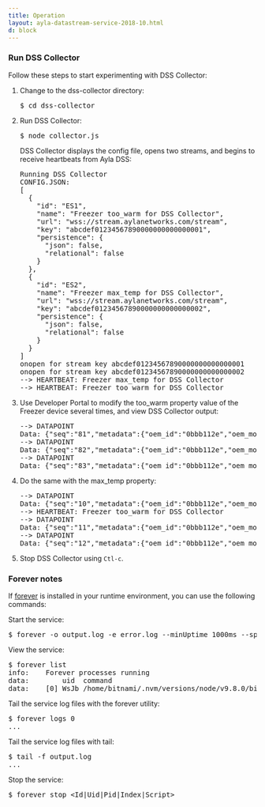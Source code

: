 ```yaml
---
title: Operation
layout: ayla-datastream-service-2018-10.html
d: block
---
```


### Run DSS Collector

Follow these steps to start experimenting with DSS Collector:

<ol>
<li>Change to the dss-collector directory:
<pre>$ cd dss-collector</pre>
</li>
<li>Run DSS Collector:
<pre>$ node collector.js</pre>
<div>DSS Collector displays the config file, opens two streams, and begins to receive heartbeats from Ayla DSS:</div>
<pre>Running DSS Collector
CONFIG.JSON:
[
  {
    "id": "ES1",
    "name": "Freezer too_warm for DSS Collector",
    "url": "wss://stream.aylanetworks.com/stream",
    "key": "abcdef01234567890000000000000001",
    "persistence": {
      "json": false,
      "relational": false
    }
  },
  {
    "id": "ES2",
    "name": "Freezer max_temp for DSS Collector",
    "url": "wss://stream.aylanetworks.com/stream",
    "key": "abcdef01234567890000000000000002",
    "persistence": {
      "json": false,
      "relational": false
    }
  }
]
onopen for stream key abcdef01234567890000000000000001
onopen for stream key abcdef01234567890000000000000002
--> HEARTBEAT: Freezer max_temp for DSS Collector
--> HEARTBEAT: Freezer too_warm for DSS Collector
</pre>
</li>
<li>Use Developer Portal to modify the too_warm property value of the Freezer device several times, and view DSS Collector output:
<pre>--> DATAPOINT
Data: {"seq":"81","metadata":{"oem_id":"0bbb112e","oem_model":"freezer-model","dsn":"VD0bbb112e0000011","property_name":"too_warm","display_name":"Too Warm","base_type":"boolean","event_type":"datapoint"},"datapoint":{"id":"858ec04e-d5e0-11e8-0cb4-cf62cbb7102b","created_at_from_device":null,"updated_at":"2018-10-22T09:54:52Z","created_at":"2018-10-22T09:54:52Z","user_uuid":"00000000-0000-0000-0000-000000000000","echo":false,"closed":false,"value":0,"metadata":{"key1":"","key2":""}}}
--> DATAPOINT
Data: {"seq":"82","metadata":{"oem_id":"0bbb112e","oem_model":"freezer-model","dsn":"VD0bbb112e0000011","property_name":"too_warm","display_name":"Too Warm","base_type":"boolean","event_type":"datapoint"},"datapoint":{"id":"85ce5826-d5e0-11e8-a7f6-245134964eb9","created_at_from_device":null,"updated_at":"2018-10-22T09:54:52Z","created_at":"2018-10-22T09:54:52Z","user_uuid":"00000000-0000-0000-0000-000000000000","echo":false,"closed":false,"value":1,"metadata":{"key1":"","key2":""}}}
--> DATAPOINT
Data: {"seq":"83","metadata":{"oem_id":"0bbb112e","oem_model":"freezer-model","dsn":"VD0bbb112e0000011","property_name":"too_warm","display_name":"Too Warm","base_type":"boolean","event_type":"datapoint"},"datapoint":{"id":"861c4dc4-d5e0-11e8-aa46-f866d707a973","created_at_from_device":null,"updated_at":"2018-10-22T09:54:53Z","created_at":"2018-10-22T09:54:53Z","user_uuid":"00000000-0000-0000-0000-000000000000","echo":false,"closed":false,"value":0,"metadata":{"key1":"","key2":""}}}
</pre>
</li>
<li>Do the same with the max_temp property:
<pre>--> DATAPOINT
Data: {"seq":"10","metadata":{"oem_id":"0bbb112e","oem_model":"freezer-model","dsn":"VD0bbb112e0000011","property_name":"max_temp","display_name":"Max Temp","base_type":"integer","event_type":"datapoint"},"datapoint":{"id":"ba239578-d5e0-11e8-8766-b73b1765d576","created_at_from_device":null,"updated_at":"2018-10-22T09:56:20Z","created_at":"2018-10-22T09:56:20Z","user_uuid":"00000000-0000-0000-0000-000000000000","echo":false,"closed":false,"value":-5,"metadata":{}}}
--> HEARTBEAT: Freezer too_warm for DSS Collector
--> DATAPOINT
Data: {"seq":"11","metadata":{"oem_id":"0bbb112e","oem_model":"freezer-model","dsn":"VD0bbb112e0000011","property_name":"max_temp","display_name":"Max Temp","base_type":"integer","event_type":"datapoint"},"datapoint":{"id":"bddb9ed6-d5e0-11e8-b35c-ff397f60f4a0","created_at_from_device":null,"updated_at":"2018-10-22T09:56:26Z","created_at":"2018-10-22T09:56:26Z","user_uuid":"00000000-0000-0000-0000-000000000000","echo":false,"closed":false,"value":-6,"metadata":{}}}
--> DATAPOINT
Data: {"seq":"12","metadata":{"oem_id":"0bbb112e","oem_model":"freezer-model","dsn":"VD0bbb112e0000011","property_name":"max_temp","display_name":"Max Temp","base_type":"integer","event_type":"datapoint"},"datapoint":{"id":"c11eb01a-d5e0-11e8-67d7-066dff484cc1","created_at_from_device":null,"updated_at":"2018-10-22T09:56:32Z","created_at":"2018-10-22T09:56:32Z","user_uuid":"00000000-0000-0000-0000-000000000000","echo":false,"closed":false,"value":-7,"metadata":{}}}
</pre>
</li>
<li>Stop DSS Collector using <code>Ctl-c</code>.</li>
</ol>

### Forever notes

If [forever](https://www.npmjs.com/package/forever) is installed in your runtime environment, you can use the following commands:

Start the service:

<pre>
$ forever -o output.log -e error.log --minUptime 1000ms --spinSleepTime 1000ms start collector.js
</pre>

View the service:

<pre>
$ forever list
info:    Forever processes running
data:        uid  command                                          script       forever pid   id logfile                         uptime     
data:    [0] WsJb /home/bitnami/.nvm/versions/node/v9.8.0/bin/node collector.js 22736   22746    /home/bitnami/.forever/WsJb.log 0:0:0:8.52
</pre>

Tail the service log files with the forever utility:

<pre>
$ forever logs 0
...
</pre>

Tail the service log files with tail:

<pre>
$ tail -f output.log
...
</pre>

Stop the service:

<pre>
$ forever stop &lt;Id|Uid|Pid|Index|Script&gt;
</pre>
